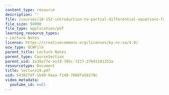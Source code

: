 ```yaml
---
content_type: resource
description: ''
file: /courses/18-152-introduction-to-partial-differential-equations-fall-2005/543827df1b499aaaf140780dfa58170c_lecture19.pdf
file_size: 94990
file_type: application/pdf
learning_resource_types:
- Lecture Notes
license: https://creativecommons.org/licenses/by-nc-sa/4.0/
ocw_type: OCWFile
parent_title: Lecture Notes
parent_type: CourseSection
parent_uid: 2a38a77e-a133-705c-7227-27043181253a
resourcetype: Document
title: lecture19.pdf
uid: 543827df-1b49-9aaa-f140-780dfa58170c
video_metadata:
  youtube_id: null
---
```

